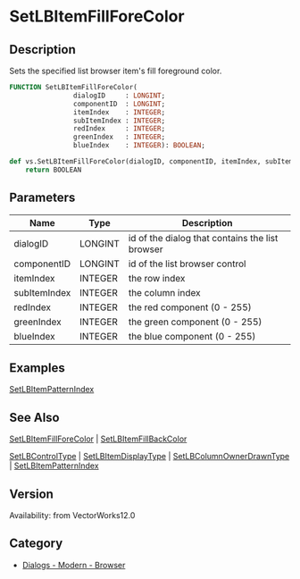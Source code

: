 # SetLBItemFillForeColor

## Description
Sets the specified list browser item's fill foreground color.

```pascal
FUNCTION SetLBItemFillForeColor(
				dialogID     : LONGINT;
				componentID  : LONGINT;
				itemIndex    : INTEGER;
				subItemIndex : INTEGER;
				redIndex     : INTEGER;
				greenIndex   : INTEGER;
				blueIndex    : INTEGER): BOOLEAN;
```

```python
def vs.SetLBItemFillForeColor(dialogID, componentID, itemIndex, subItemIndex, redIndex, greenIndex, blueIndex):
    return BOOLEAN
```

## Parameters
|Name|Type|Description|
|---|---|---|
|dialogID|LONGINT|id of the dialog that contains the list browser|
|componentID|LONGINT|id of the list browser control|
|itemIndex|INTEGER|the row index|
|subItemIndex|INTEGER|the column index|
|redIndex|INTEGER|the red component (0 - 255)|
|greenIndex|INTEGER|the green component (0 - 255)|
|blueIndex|INTEGER|the blue component (0 - 255)|

## Examples
[SetLBItemPatternIndex](SetLBItemPatternIndex.md)

## See Also
[SetLBItemFillForeColor](SetLBItemFillForeColor.md) | [SetLBItemFillBackColor](SetLBItemFillBackColor.md)

[SetLBControlType](SetLBControlType.md) | [SetLBItemDisplayType](SetLBItemDisplayType.md) | [SetLBColumnOwnerDrawnType](SetLBColumnOwnerDrawnType.md) | [SetLBItemPatternIndex](SetLBItemPatternIndex.md)

## Version
Availability: from VectorWorks12.0

## Category
* [Dialogs - Modern - Browser](../Categories/Dialogs%20-%20Modern%20-%20Browser.md)
